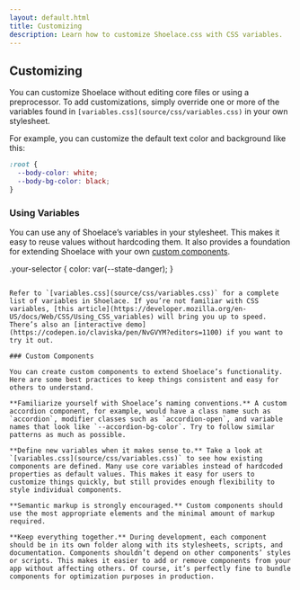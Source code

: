 ```yaml
---
layout: default.html
title: Customizing
description: Learn how to customize Shoelace.css with CSS variables.
---
```


## Customizing

You can customize Shoelace without editing core files or using a preprocessor. To add customizations, simply override one or more of the variables found in `[variables.css](source/css/variables.css)` in your own stylesheet.

For example, you can customize the default text color and background like this:

```css
:root {
  --body-color: white;
  --body-bg-color: black;
}
```

### Using Variables

You can use any of Shoelace’s variables in your stylesheet. This makes it easy to reuse values without hardcoding them. It also provides a foundation for extending Shoelace with your own [custom components](#custom-components).

.your-selector {
  color: var(--state-danger);
}
```

Refer to `[variables.css](source/css/variables.css)` for a complete list of variables in Shoelace. If you’re not familiar with CSS variables, [this article](https://developer.mozilla.org/en-US/docs/Web/CSS/Using_CSS_variables) will bring you up to speed. There’s also an [interactive demo](https://codepen.io/claviska/pen/NvGVYM?editors=1100) if you want to try it out.

### Custom Components

You can create custom components to extend Shoelace’s functionality. Here are some best practices to keep things consistent and easy for others to understand.

**Familiarize yourself with Shoelace’s naming conventions.** A custom accordion component, for example, would have a class name such as `accordion`, modifier classes such as `accordion-open`, and variable names that look like `--accordion-bg-color`. Try to follow similar patterns as much as possible.

**Define new variables when it makes sense to.** Take a look at `[variables.css](source/css/variables.css)` to see how existing components are defined. Many use core variables instead of hardcoded properties as default values. This makes it easy for users to customize things quickly, but still provides enough flexibility to style individual components.

**Semantic markup is strongly encouraged.** Custom components should use the most appropriate elements and the minimal amount of markup required.

**Keep everything together.** During development, each component should be in its own folder along with its stylesheets, scripts, and documentation. Components shouldn’t depend on other components’ styles or scripts. This makes it easier to add or remove components from your app without affecting others. Of course, it’s perfectly fine to bundle components for optimization purposes in production.
